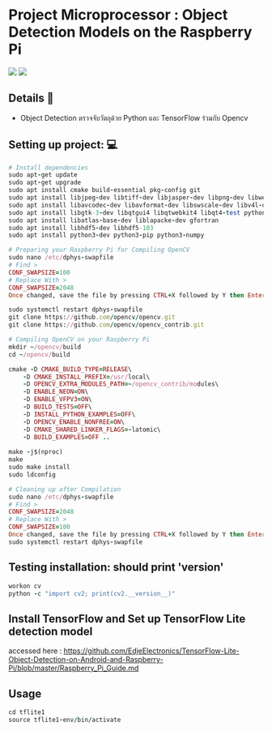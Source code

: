 # Project Microprocessor : Object Detection Models on the Raspberry Pi
<img src="Face Recognition/result.png">
<img src="Face Recognition/result2.png">

## Details :memo:
- Object Detection ตรวจจับวัตถุด้วย Python และ TensorFlow ร่วมกับ Opencv 


## Setting up project: :computer:
```ruby
# Install dependencies
sudo apt-get update
sudo apt-get upgrade
sudo apt install cmake build-essential pkg-config git
sudo apt install libjpeg-dev libtiff-dev libjasper-dev libpng-dev libwebp-dev libopenexr-dev
sudo apt install libavcodec-dev libavformat-dev libswscale-dev libv4l-dev libxvidcore-dev libx264-dev libdc1394-22-dev libgstreamer-plugins-base1.0-dev libgstreamer1.0-dev
sudo apt install libgtk-3-dev libqtgui4 libqtwebkit4 libqt4-test python3-pyqt5
sudo apt install libatlas-base-dev liblapacke-dev gfortran
sudo apt install libhdf5-dev libhdf5-103
sudo apt install python3-dev python3-pip python3-numpy
```
```ruby
# Preparing your Raspberry Pi for Compiling OpenCV
sudo nano /etc/dphys-swapfile
# Find >
CONF_SWAPSIZE=100
# Replace With >
CONF_SWAPSIZE=2048
Once changed, save the file by pressing CTRL+X followed by Y then Enter.

sudo systemctl restart dphys-swapfile
git clone https://github.com/opencv/opencv.git
git clone https://github.com/opencv/opencv_contrib.git
```
```ruby
# Compiling OpenCV on your Raspberry Pi
mkdir ~/opencv/build
cd ~/opencv/build

cmake -D CMAKE_BUILD_TYPE=RELEASE\
    -D CMAKE_INSTALL_PREFIX=/usr/local\
    -D OPENCV_EXTRA_MODULES_PATH=~/opencv_contrib/modules\
    -D ENABLE_NEON=ON\
    -D ENABLE_VFPV3=ON\
    -D BUILD_TESTS=OFF\
    -D INSTALL_PYTHON_EXAMPLES=OFF\
    -D OPENCV_ENABLE_NONFREE=ON\
    -D CMAKE_SHARED_LINKER_FLAGS=-latomic\
    -D BUILD_EXAMPLES=OFF ..
    
make -j$(nproc)
make
sudo make install
sudo ldconfig
```
```ruby
# Cleaning up after Compilation
sudo nano /etc/dphys-swapfile
# Find >
CONF_SWAPSIZE=2048
# Replace With >
CONF_SWAPSIZE=100
Once changed, save the file by pressing CTRL+X followed by Y then Enter.
sudo systemctl restart dphys-swapfile
```

## Testing installation: should print 'version'
```ruby
workon cv
python -c "import cv2; print(cv2.__version__)"
```

## Install TensorFlow and Set up TensorFlow Lite detection model
accessed here : https://github.com/EdjeElectronics/TensorFlow-Lite-Object-Detection-on-Android-and-Raspberry-Pi/blob/master/Raspberry_Pi_Guide.md

## Usage
```ruby
cd tflite1
source tflite1-env/bin/activate
